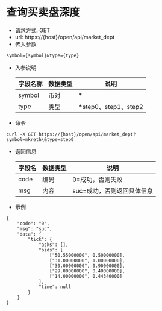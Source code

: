 # 查询买卖盘深度
- 请求方式: GET
- url: https://{host}/open/api/market_dept
- 传入参数 
```
symbol={symbol}&type={type}
```
- 入参说明

  | 字段名称 | 数据类型 | 说明 |
  | --- | --- | --- |
  | symbol | 币对 | * |
  | type | 类型 | *step0、step1、step2 |

- 命令
```
curl -X GET https://{host}/open/api/market_dept?symbol=mkreth\&type=step0
```

- 返回信息

    | 字段名 | 数据类型 | 说明 |
    | --- | --- | --- |
    | code | 编码 | 0=成功，否则失败 |
    | msg | 内容 | suc=成功，否则返回具体信息 |
    
- 示例
```
{
	"code": "0",
	"msg": "suc",
	"data": {
		"tick": {
			"asks": [],
			"bids": [
				["50.55000000", 0.50000000],
				["31.00000000", 1.00000000],
				["30.00000000", 0.90000000],
				["29.00000000", 0.40000000],
				["14.00000000", 0.44340000]
			],
			"time": null
		}
	}
}
```
